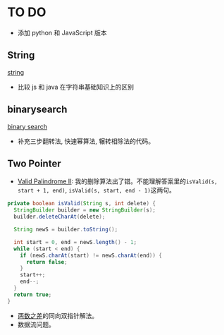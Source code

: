 # TO DO

- 添加 python 和 JavaScript 版本

## String

[string](note/string.md)

- 比较 js 和 java 在字符串基础知识上的区别

## binarysearch

[binary search](note/binarysearch.md)

- 补充三步翻转法, 快速幂算法, 辗转相除法的代码。

## Two Pointer

- [Valid Palindrome II](https://www.lintcode.com/problem/valid-palindrome-ii/description): 我的删除算法出了错。不能理解答案里的`isValid(s, start + 1, end)`, `isValid(s, start, end - 1)`这两句。

``` java
private boolean isValid(String s, int delete) {
  StringBuilder builder = new StringBuilder(s);
  builder.deleteCharAt(delete);

  String newS = builder.toString();

  int start = 0, end = newS.length() - 1;
  while (start < end) {
    if (newS.charAt(start) != newS.charAt(end)) {
      return false;
    }
    start++;
    end--;
  }
  return true;
}
```

- [两数之差](src/org/likexin/twopointer/TwoSum7.java)的同向双指针解法。
- 数据流问题。